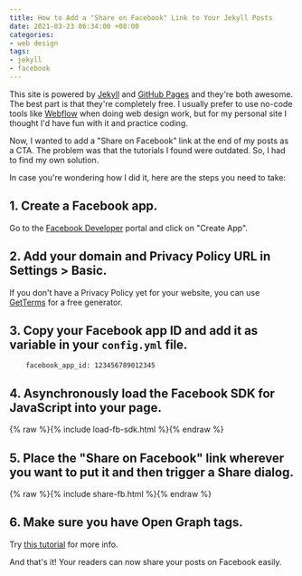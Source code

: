 ```yaml
---
title: How to Add a "Share on Facebook" Link to Your Jekyll Posts
date: 2021-03-23 06:34:00 +08:00
categories:
- web design
tags:
- jekyll
- facebook
---
```


This site is powered by [Jekyll](https://jekyllrb.com) and [GitHub Pages](https://pages.github.com) and they're both awesome. The best part is that they're completely free. I usually prefer to use no-code tools like [Webflow](http://webflow.com) when doing web design work, but for my personal site I thought I'd have fun with it and practice coding.

Now, I wanted to add a "Share on Facebook" link at the end of my posts as a CTA. The problem was that the tutorials I found were outdated. So, I had to find my own solution.

In case you're wondering how I did it, here are the steps you need to take:

## 1. Create a Facebook app.

Go to the [Facebook Developer](https://developers.facebook.com/) portal and click on "Create App".

## 2. Add your domain and Privacy Policy URL in Settings > Basic.

If you don't have a Privacy Policy yet for your website, you can use
[GetTerms](https://getterms.io) for a free generator.

## 3. Copy your Facebook app ID and add it as variable in your `config.yml` file.

        facebook_app_id: 123456789012345

## 4. Asynchronously load the Facebook SDK for JavaScript into your page.

{% raw %}{% include load-fb-sdk.html %}{% endraw %}

## 5. Place the "Share on Facebook" link wherever you want to put it and then trigger a Share dialog.

{% raw %}{% include share-fb.html %}{% endraw %}

## 6. Make sure you have Open Graph tags.

Try [this tutorial](https://danaleegibson.com/jekyll-and-facebook-og-images/) for more info.

And that's it! Your readers can now share your posts on Facebook easily.